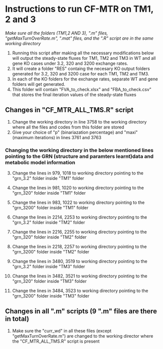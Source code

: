 # Instructions to run CF-MTR on TM1, 2 and 3

*Make sure all the folders (TM1,2 AND 3), ".m" files, "getMaxTurnOverRate.m", ".mat" files, and the ".R" script  are in the same working directory*

1) Running this script after making all the necessary modifications below will output the steady-state fluxes for TM1, TM2 and TM3 in WT and all gene KO cases under 3.2, 320 and 3200 exchange rates.
2) It will create a folder "RES" containg the necesary KO output folders generated for 3.2, 320 and 3200 case for each TM1, TM2 and TM3.
3) In each of the KO folders for the exchange rates, separate WT and gene folders will get generated.
4) This folder will contain "FVA_to_check.xlsx" and "FBA_to_check.csv" that stores the final iteration values of the steady-state fluxes

## Changes in "CF_MTR_ALL_TMS.R" script
1) Change the working directory in line 3758 to the working directory where all the files and codes from this folder are stored
2) Give your choice of "p" (binariazation percentage) and "maxi" (maximum iterations) in lines 3761 and 3763 

### Changing the working directory in the below mentioned lines pointing to the GRN (structure and paramters learnt)data and metabolic model information 
3) Change the lines in 979, 1018 to working directory pointing to the "grn_3.2" folder inside "TM1" folder
4) Change the lines in 981, 1020 to working directory pointing to the "grn_320" folder inside "TM1" folder
5) Change the lines in 983, 1022 to working directory pointing to the "grn_3200" folder inside "TM1" folder

6) Change the lines in 2214, 2253 to working directory pointing to the "grn_3.2" folder inside "TM2" folder
7) Change the lines in 2216, 2255 to working directory pointing to the "grn_320" folder inside "TM2" folder
8) Change the lines in 2218, 2257 to working directory pointing to the "grn_3200" folder inside "TM2" folder

9) Change the lines in 3480, 3519 to working directory pointing to the "grn_3.2" folder inside "TM3" folder
7) Change the lines in 3482, 3521 to working directory pointing to the "grn_320" folder inside "TM3" folder
8) Change the lines in 3484, 3523 to working directory pointing to the "grn_3200" folder inside "TM3" folder

## Changes in all ".m" scripts (9 ".m" files are there in total)
1) Make sure the "curr_wd" in all these files (except "getMaxTurnOverRate.m") are changed to the working director where the "CF_MTR_ALL_TMS.R" script is present

